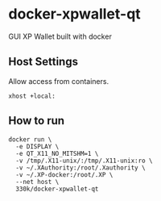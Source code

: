 # docker-xpwallet-qt
GUI XP Wallet built with docker

## Host Settings

Allow access from containers.

~~~
xhost +local:
~~~

## How to run

~~~
docker run \
  -e DISPLAY \
  -e QT_X11_NO_MITSHM=1 \
  -v /tmp/.X11-unix/:/tmp/.X11-unix:ro \
  -v ~/.XAuthority:/root/.Xauthority \
  -v ~/.XP-docker:/root/.XP \
  --net host \
  330k/docker-xpwallet-qt
~~~
